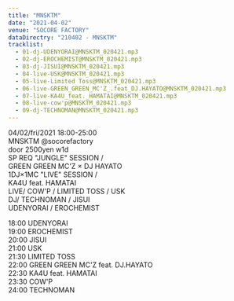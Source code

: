 ```yaml
---
title: "MNSKTM"
date: "2021-04-02"
venue: "SOCORE FACTORY"
dataDirectry: "210402 - MNSKTM"
tracklist: 
  - 01-dj-UDENYORAI@MNSKTM_020421.mp3
  - 02-dj-EROCHEMIST@MNSKTM_020421.mp3
  - 03-dj-JISUI@MNSKTM_020421.mp3
  - 04-live-USK@MNSKTM_020421.mp3
  - 05-live-Limited Toss@MNSKTM_020421.mp3
  - 06-live-GREEN_GREEN_MC'Z_.feat_DJ.HAYATO@MNSKTM_020421.mp3
  - 07-live-KA4U_feat._HAMATAI@MNSKTM_020421.mp3
  - 08-live-cow'p@MNSKTM_020421.mp3
  - 09-dj-TECHNOMAN@MNSKTM_020421.mp3
---
```

04/02/fri/2021 18:00-25:00  
MNSKTM @socorefactory  
door 2500yen w1d  
SP REQ "JUNGLE" SESSION /  
GREEN GREEN MC'Z × DJ HAYATO  
1DJ×1MC "LIVE" SESSION /  
KA4U feat. HAMATAI  
LIVE/ COW'P / LIMITED TOSS / USK  
DJ/ TECHNOMAN / JISUI  
UDENYORAI / EROCHEMIST

18:00 UDENYORAI  
19:00 EROCHEMIST  
20:00 JISUI  
21:00 USK  
21:30 LIMITED TOSS  
22:00 GREEN GREEN MC'Z feat. DJ.HAYATO  
22:30 KA4U feat. HAMATAI  
23:30 COW'P  
24:00 TECHNOMAN
